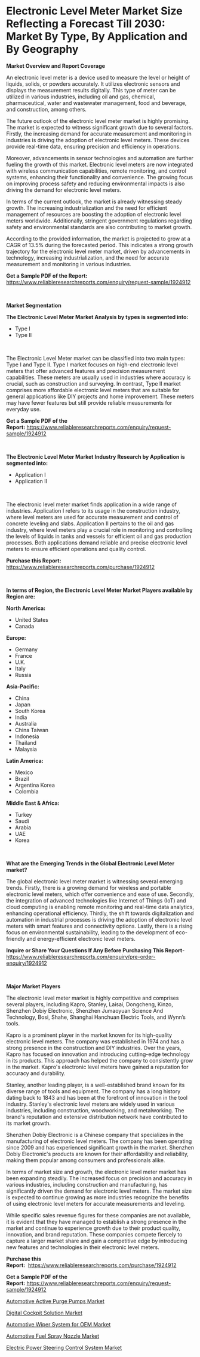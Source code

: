 <p><h1>Electronic Level Meter Market Size Reflecting a Forecast Till 2030: Market By Type, By Application and By Geography</h1></p><p><strong>Market Overview and Report Coverage</strong></p>
<p><p>An electronic level meter is a device used to measure the level or height of liquids, solids, or powders accurately. It utilizes electronic sensors and displays the measurement results digitally. This type of meter can be utilized in various industries, including oil and gas, chemical, pharmaceutical, water and wastewater management, food and beverage, and construction, among others.</p><p>The future outlook of the electronic level meter market is highly promising. The market is expected to witness significant growth due to several factors. Firstly, the increasing demand for accurate measurement and monitoring in industries is driving the adoption of electronic level meters. These devices provide real-time data, ensuring precision and efficiency in operations.</p><p>Moreover, advancements in sensor technologies and automation are further fueling the growth of this market. Electronic level meters are now integrated with wireless communication capabilities, remote monitoring, and control systems, enhancing their functionality and convenience. The growing focus on improving process safety and reducing environmental impacts is also driving the demand for electronic level meters.</p><p>In terms of the current outlook, the market is already witnessing steady growth. The increasing industrialization and the need for efficient management of resources are boosting the adoption of electronic level meters worldwide. Additionally, stringent government regulations regarding safety and environmental standards are also contributing to market growth.</p><p>According to the provided information, the market is projected to grow at a CAGR of 13.5% during the forecasted period. This indicates a strong growth trajectory for the electronic level meter market, driven by advancements in technology, increasing industrialization, and the need for accurate measurement and monitoring in various industries.</p></p>
<p><strong>Get a Sample PDF of the Report:</strong> <a href="https://www.reliableresearchreports.com/enquiry/request-sample/1924912">https://www.reliableresearchreports.com/enquiry/request-sample/1924912</a></p>
<p>&nbsp;</p>
<p><strong>Market Segmentation</strong></p>
<p><strong>The Electronic Level Meter Market Analysis by types is segmented into:</strong></p>
<p><ul><li>Type I</li><li>Type II</li></ul></p>
<p>&nbsp;</p>
<p><p>The Electronic Level Meter market can be classified into two main types: Type I and Type II. Type I market focuses on high-end electronic level meters that offer advanced features and precision measurement capabilities. These meters are usually used in industries where accuracy is crucial, such as construction and surveying. In contrast, Type II market comprises more affordable electronic level meters that are suitable for general applications like DIY projects and home improvement. These meters may have fewer features but still provide reliable measurements for everyday use.</p></p>
<p><strong>Get a Sample PDF of the Report:</strong>&nbsp;<a href="https://www.reliableresearchreports.com/enquiry/request-sample/1924912">https://www.reliableresearchreports.com/enquiry/request-sample/1924912</a></p>
<p>&nbsp;</p>
<p><strong>The Electronic Level Meter Market Industry Research by Application is segmented into:</strong></p>
<p><ul><li>Application I</li><li>Application II</li></ul></p>
<p>&nbsp;</p>
<p><p>The electronic level meter market finds application in a wide range of industries. Application I refers to its usage in the construction industry, where level meters are used for accurate measurement and control of concrete leveling and slabs. Application II pertains to the oil and gas industry, where level meters play a crucial role in monitoring and controlling the levels of liquids in tanks and vessels for efficient oil and gas production processes. Both applications demand reliable and precise electronic level meters to ensure efficient operations and quality control.</p></p>
<p><strong>Purchase this Report:</strong>&nbsp; <a href="https://www.reliableresearchreports.com/purchase/1924912">https://www.reliableresearchreports.com/purchase/1924912</a></p>
<p>&nbsp;</p>
<p><strong>In terms of Region, the Electronic Level Meter Market Players available by Region are:</strong></p>
<p>
    <p> <strong> North America: </strong>
        <ul>
            <li>United States</li>
            <li>Canada</li>
        </ul>
        </p> 
    <p> <strong> Europe: </strong>
        <ul>
            <li>Germany</li>
            <li>France</li>
            <li>U.K.</li>
            <li>Italy</li>
            <li>Russia</li>
        </ul>
        </p> 
    <p> <strong> Asia-Pacific: </strong>
        <ul>
            <li>China</li>
            <li>Japan</li>
            <li>South Korea</li>
            <li>India</li>
            <li>Australia</li>
            <li>China Taiwan</li>
            <li>Indonesia</li>
            <li>Thailand</li>
            <li>Malaysia</li>
        </ul>
        </p> 
    <p> <strong> Latin America: </strong>
        <ul>
            <li>Mexico</li>
            <li>Brazil</li>
            <li>Argentina Korea</li>
            <li>Colombia</li>
        </ul>
        </p> 
    <p> <strong> Middle East & Africa: </strong>
        <ul>
            <li>Turkey</li>
            <li>Saudi</li>
            <li>Arabia</li>
            <li>UAE</li>
            <li>Korea</li>
        </ul>
    </p>
    </p>
<p>&nbsp;</p>
<p><strong>What are the Emerging Trends in the Global Electronic Level Meter market?</strong></p>
<p><p>The global electronic level meter market is witnessing several emerging trends. Firstly, there is a growing demand for wireless and portable electronic level meters, which offer convenience and ease of use. Secondly, the integration of advanced technologies like Internet of Things (IoT) and cloud computing is enabling remote monitoring and real-time data analytics, enhancing operational efficiency. Thirdly, the shift towards digitalization and automation in industrial processes is driving the adoption of electronic level meters with smart features and connectivity options. Lastly, there is a rising focus on environmental sustainability, leading to the development of eco-friendly and energy-efficient electronic level meters.</p></p>
<p><strong>Inquire or Share Your Questions If Any Before Purchasing This Report</strong>- <a href="https://www.reliableresearchreports.com/enquiry/pre-order-enquiry/1924912">https://www.reliableresearchreports.com/enquiry/pre-order-enquiry/1924912</a></p>
<p>&nbsp;</p>
<p><strong>Major Market Players</strong></p>
<p><p>The electronic level meter market is highly competitive and comprises several players, including Kapro, Stanley, Laisai, Dongcheng, Kinzo, Shenzhen Dobiy Electronic, Shenzhen Jumaoyuan Science And Technology, Bosi, Shahe, Shanghai Hanchuan Electric Tools, and Wynn’s tools. </p><p>Kapro is a prominent player in the market known for its high-quality electronic level meters. The company was established in 1974 and has a strong presence in the construction and DIY industries. Over the years, Kapro has focused on innovation and introducing cutting-edge technology in its products. This approach has helped the company to consistently grow in the market. Kapro's electronic level meters have gained a reputation for accuracy and durability.</p><p>Stanley, another leading player, is a well-established brand known for its diverse range of tools and equipment. The company has a long history dating back to 1843 and has been at the forefront of innovation in the tool industry. Stanley's electronic level meters are widely used in various industries, including construction, woodworking, and metalworking. The brand's reputation and extensive distribution network have contributed to its market growth.</p><p>Shenzhen Dobiy Electronic is a Chinese company that specializes in the manufacturing of electronic level meters. The company has been operating since 2009 and has experienced significant growth in the market. Shenzhen Dobiy Electronic's products are known for their affordability and reliability, making them popular among consumers and professionals alike.</p><p>In terms of market size and growth, the electronic level meter market has been expanding steadily. The increased focus on precision and accuracy in various industries, including construction and manufacturing, has significantly driven the demand for electronic level meters. The market size is expected to continue growing as more industries recognize the benefits of using electronic level meters for accurate measurements and leveling.</p><p>While specific sales revenue figures for these companies are not available, it is evident that they have managed to establish a strong presence in the market and continue to experience growth due to their product quality, innovation, and brand reputation. These companies compete fiercely to capture a larger market share and gain a competitive edge by introducing new features and technologies in their electronic level meters.</p></p>
<p><strong>Purchase this Report:</strong>&nbsp;&nbsp;<a href="https://www.reliableresearchreports.com/purchase/1924912">https://www.reliableresearchreports.com/purchase/1924912</a></p>
<p></p>
<p><strong>Get a Sample PDF of the Report:</strong>&nbsp;<a href="https://www.reliableresearchreports.com/enquiry/request-sample/1924912">https://www.reliableresearchreports.com/enquiry/request-sample/1924912</a></p>
<p><p><a href="https://medium.com/@carrolltorp/automotive-active-purge-pumps-market-focuses-on-market-share-size-and-projected-forecast-till-2030-4fea65922d12">Automotive Active Purge Pumps Market</a></p><p><a href="https://medium.com/@orinsmitham1985/digital-cockpit-solution-nbsp-market-focuses-on-market-share-size-and-projected-forecast-till-2030-48ee3c8455fa">Digital Cockpit Solution Market</a></p><p><a href="https://medium.com/@ruthgaylord1929/decoding-automotive-wiper-system-for-oem-market-metrics-market-share-trends-and-growth-patterns-7e6e9e299ed3">Automotive Wiper System for OEM Market</a></p><p><a href="https://medium.com/@grayceyundt1913/automotive-fuel-spray-nozzle-market-focuses-on-market-share-size-and-projected-forecast-till-2030-ad0ead2cf505">Automotive Fuel Spray Nozzle Market</a></p><p><a href="https://medium.com/@kimzemlak1955/decoding-electric-power-steering-control-system-market-metrics-market-share-trends-and-growth-7d0c4506e383">Electric Power Steering Control System Market</a></p></p>